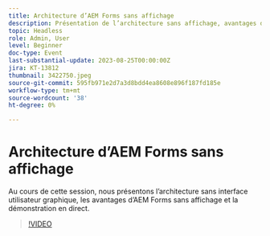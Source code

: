 ```yaml
---
title: Architecture d’AEM Forms sans affichage
description: Présentation de l’architecture sans affichage, avantages d’AEM Forms sans affichage et démonstration en direct.
topic: Headless
role: Admin, User
level: Beginner
doc-type: Event
last-substantial-update: 2023-08-25T00:00:00Z
jira: KT-13812
thumbnail: 3422750.jpeg
source-git-commit: 595fb971e2d7a3d8bdd4ea8608e896f187fd185e
workflow-type: tm+mt
source-wordcount: '38'
ht-degree: 0%

---
```



# Architecture d’AEM Forms sans affichage

Au cours de cette session, nous présentons l’architecture sans interface utilisateur graphique, les avantages d’AEM Forms sans affichage et la démonstration en direct.

>[!VIDEO](https://video.tv.adobe.com/v/3422750/?learn=on)
